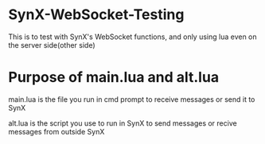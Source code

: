 # SynX-WebSocket-Testing
This is to test with SynX's WebSocket functions, and only using lua even on the server side(other side)

# Purpose of main.lua and alt.lua
main.lua is the file you run in cmd prompt to receive messages or send it to SynX

alt.lua is the script you use to run in SynX to send messages or recive messages from outside SynX
